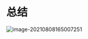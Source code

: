 # 总结

![image-20210808165007251](https://cdn.jsdelivr.net/gh/FocusOn1/myImg/imgimage-20210808165007251.png)

